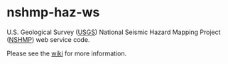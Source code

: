 nshmp-haz-ws
============

U.S. Geological Survey ([USGS](https://www.usgs.gov)) National Seismic Hazard Mapping Project ([NSHMP](https://earthquake.usgs.gov/hazards/)) web service code.

Please see the [wiki](https://github.com/usgs/nshmp-haz-ws/wiki) for more information.
